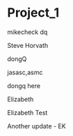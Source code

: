 # Project_1

mikecheck dq

Steve Horvath

dongQ

jasasc,asmc

dongq here

Elizabeth 

Elizabeth Test

Another update - EK


